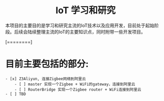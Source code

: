 <center> <h1>IoT 学习和研究</h1> </center>
本项目的主要目的是学习和研究主流的IoT技术以及应用开发，目前处于起始阶段。后续会陆续整理主流的IoT的主要知识点，同时附带一些开发项目。  

[========]

# 目前主要包括的部分:
    - [x] Z3Aliyun, 连接Zigbee网络到阿里云
        - [ ] master 实现一个Zigbee + WiFi的gateway，连接到阿里云
        - [ ] RouterBridge 实现一个Zigbee router + WiFi连接到阿里云
    - [ ] TBD


